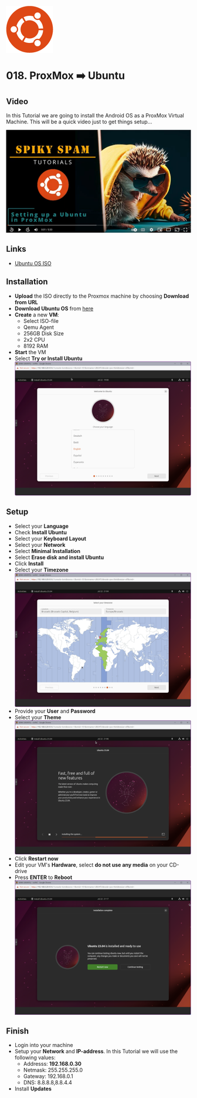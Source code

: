 ![Ubuntu](_assets/images/ubuntu.png)
# 018. ProxMox ➡️ Ubuntu

## Video

In this Tutorial we are going to install the Android OS as a ProxMox Virtual Machine.
This will be a quick video just to get things setup...

[![Video](_assets/images/ubuntu-video.png)](https://youtu.be/Hl0gt5KU8gE)

## Links

- [Ubuntu OS ISO](https://ubuntu.com/download/desktop)

## Installation

- **Upload** the ISO directly to the Proxmox machine by choosing **Download from URL**
- **Download Ubuntu OS** from [here](https://releases.ubuntu.com/lunar/ubuntu-23.04-desktop-amd64.iso)
- **Create** a new **VM**:
  - Select ISO-file
  - Qemu Agent
  - 256GB Disk Size
  - 2x2 CPU
  - 8192 RAM
- **Start** the VM
- Select **Try or Install Ubuntu**
   ![Ubuntu Install 01](_assets/images/ubuntu-install-01.png)

## Setup

- Select your **Language**
- Check **Install Ubuntu**
- Select your **Keyboard Layout**
- Select your **Network**
- Select **Minimal Installation**
- Select **Erase disk and install Ubuntu**
- Click **Install**
- Select your **Timezone**
  ![Ubuntu Install 02](_assets/images/ubuntu-install-02.png)
- Provide your **User** and **Password**
- Select your **Theme**
  ![Ubuntu Install 03](_assets/images/ubuntu-install-03.png)
- Click **Restart now**
- Edit your VM's **Hardware**, select **do not use any media** on your CD-drive
- Press **ENTER** to **Reboot**
  ![Ubuntu Install 04](_assets/images/ubuntu-install-04.png)

## Finish

- Login into your machine
- Setup your **Network** and **IP-address**. In this Tutorial we will use the following values:
  - Addresss: **192.168.0.30**
  - Netmask: 255.255.255.0
  - Gateway: 192.168.0.1
  - DNS: 8.8.8.8,8.8.4.4
- Install **Updates**
